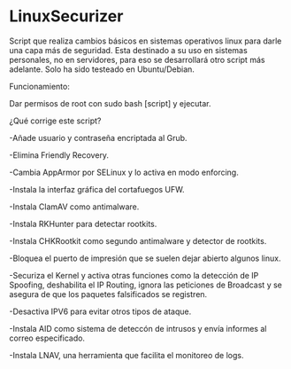 # LinuxSecurizer
Script que realiza cambios básicos en sistemas operativos linux para darle una capa más de seguridad.
Esta destinado a su uso en sistemas personales, no en servidores, para eso se desarrollará otro script más adelante.
Solo ha sido testeado en Ubuntu/Debian.

Funcionamiento:

Dar permisos de root con sudo bash [script] y ejecutar.

¿Qué corrige este script?

-Añade usuario y contraseña encriptada al Grub.

-Elimina Friendly Recovery.

-Cambia AppArmor por SELinux y lo activa en modo enforcing.

-Instala la interfaz gráfica del cortafuegos UFW.

-Instala ClamAV como antimalware.

-Instala RKHunter para detectar rootkits.

-Instala CHKRootkit como segundo antimalware y detector de rootkits.

-Bloquea el puerto de impresión que se suelen dejar abierto algunos linux.

-Securiza el Kernel y activa otras funciones como la detección de IP Spoofing, deshabilita el IP Routing, ignora las peticiones de Broadcast y se asegura de que los paquetes falsificados se registren.

-Desactiva IPV6 para evitar otros tipos de ataque.

-Instala AID como sistema de deteccón de intrusos y envía informes al correo especificado.

-Instala LNAV, una herramienta que facilita el monitoreo de logs.
